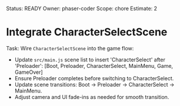 Status: READY
Owner: phaser-coder
Scope: chore
Estimate: 2

# Integrate CharacterSelectScene

Task: Wire `CharacterSelectScene` into the game flow:
  - Update `src/main.js` scene list to insert 'CharacterSelect' after 'Preloader':
      [Boot, Preloader, CharacterSelect, MainMenu, Game, GameOver]
  - Ensure Preloader completes before switching to CharacterSelect.
  - Update scene transitions: Boot → Preloader → CharacterSelect → MainMenu.
  - Adjust camera and UI fade-ins as needed for smooth transition.